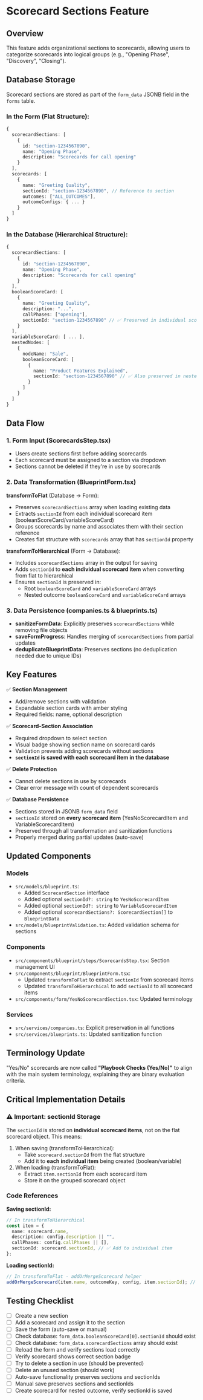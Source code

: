 # Scorecard Sections Feature

## Overview

This feature adds organizational sections to scorecards, allowing users to categorize scorecards into logical groups (e.g., "Opening Phase", "Discovery", "Closing").

## Database Storage

Scorecard sections are stored as part of the `form_data` JSONB field in the `forms` table.

### In the Form (Flat Structure):

```typescript
{
  scorecardSections: [
    {
      id: "section-1234567890",
      name: "Opening Phase",
      description: "Scorecards for call opening"
    }
  ],
  scorecards: [
    {
      name: "Greeting Quality",
      sectionId: "section-1234567890", // Reference to section
      outcomes: ["ALL_OUTCOMES"],
      outcomeConfigs: { ... }
    }
  ]
}
```

### In the Database (Hierarchical Structure):

```typescript
{
  scorecardSections: [
    {
      id: "section-1234567890",
      name: "Opening Phase",
      description: "Scorecards for call opening"
    }
  ],
  booleanScoreCard: [
    {
      name: "Greeting Quality",
      description: "...",
      callPhases: ["opening"],
      sectionId: "section-1234567890" // ✅ Preserved in individual scorecard items
    }
  ],
  variableScoreCard: [ ... ],
  nestedNodes: [
    {
      nodeName: "Sale",
      booleanScoreCard: [
        {
          name: "Product Features Explained",
          sectionId: "section-1234567890" // ✅ Also preserved in nested outcomes
        }
      ]
    }
  ]
}
```

## Data Flow

### 1. Form Input (ScorecardsStep.tsx)

- Users create sections first before adding scorecards
- Each scorecard must be assigned to a section via dropdown
- Sections cannot be deleted if they're in use by scorecards

### 2. Data Transformation (BlueprintForm.tsx)

**transformToFlat** (Database → Form):

- Preserves `scorecardSections` array when loading existing data
- Extracts `sectionId` from each individual scorecard item (booleanScoreCard/variableScoreCard)
- Groups scorecards by name and associates them with their section reference
- Creates flat structure with `scorecards` array that has `sectionId` property

**transformToHierarchical** (Form → Database):

- Includes `scorecardSections` array in the output for saving
- Adds `sectionId` to **each individual scorecard item** when converting from flat to hierarchical
- Ensures `sectionId` is preserved in:
  - Root `booleanScoreCard` and `variableScoreCard` arrays
  - Nested outcome `booleanScoreCard` and `variableScoreCard` arrays

### 3. Data Persistence (companies.ts & blueprints.ts)

- **sanitizeFormData**: Explicitly preserves `scorecardSections` while removing file objects
- **saveFormProgress**: Handles merging of `scorecardSections` from partial updates
- **deduplicateBlueprintData**: Preserves sections (no deduplication needed due to unique IDs)

## Key Features

✅ **Section Management**

- Add/remove sections with validation
- Expandable section cards with amber styling
- Required fields: name, optional description

✅ **Scorecard-Section Association**

- Required dropdown to select section
- Visual badge showing section name on scorecard cards
- Validation prevents adding scorecards without sections
- **`sectionId` is saved with each scorecard item in the database**

✅ **Delete Protection**

- Cannot delete sections in use by scorecards
- Clear error message with count of dependent scorecards

✅ **Database Persistence**

- Sections stored in JSONB `form_data` field
- `sectionId` stored on **every scorecard item** (YesNoScorecardItem and VariableScorecardItem)
- Preserved through all transformation and sanitization functions
- Properly merged during partial updates (auto-save)

## Updated Components

### Models

- `src/models/blueprint.ts`:
  - Added `ScorecardSection` interface
  - Added optional `sectionId?: string` to `YesNoScorecardItem`
  - Added optional `sectionId?: string` to `VariableScorecardItem`
  - Added optional `scorecardSections?: ScorecardSection[]` to `BlueprintData`
- `src/models/blueprintValidation.ts`: Added validation schema for sections

### Components

- `src/components/blueprint/steps/ScorecardsStep.tsx`: Section management UI
- `src/components/blueprint/BlueprintForm.tsx`:
  - Updated `transformToFlat` to extract `sectionId` from scorecard items
  - Updated `transformToHierarchical` to add `sectionId` to all scorecard items
- `src/components/form/YesNoScorecardSection.tsx`: Updated terminology

### Services

- `src/services/companies.ts`: Explicit preservation in all functions
- `src/services/blueprints.ts`: Updated sanitization function

## Terminology Update

"Yes/No" scorecards are now called **"Playbook Checks (Yes/No)"** to align with the main system terminology, explaining they are binary evaluation criteria.

## Critical Implementation Details

### ⚠️ Important: sectionId Storage

The `sectionId` is stored on **individual scorecard items**, not on the flat scorecard object. This means:

1. When saving (transformToHierarchical):
   - Take `scorecard.sectionId` from the flat structure
   - Add it to **each individual item** being created (boolean/variable)
2. When loading (transformToFlat):
   - Extract `item.sectionId` from each scorecard item
   - Store it on the grouped scorecard object

### Code References

**Saving sectionId:**

```typescript
// In transformToHierarchical
const item = {
  name: scorecard.name,
  description: config.description || "",
  callPhases: config.callPhases || [],
  sectionId: scorecard.sectionId, // ✅ Add to individual item
};
```

**Loading sectionId:**

```typescript
// In transformToFlat - addOrMergeScorecard helper
addOrMergeScorecard(item.name, outcomeKey, config, item.sectionId); // ✅ Pass sectionId
```

## Testing Checklist

- [ ] Create a new section
- [ ] Add a scorecard and assign it to the section
- [ ] Save the form (auto-save or manual)
- [ ] Check database: `form_data.booleanScoreCard[0].sectionId` should exist
- [ ] Check database: `form_data.scorecardSections` array should exist
- [ ] Reload the form and verify sections load correctly
- [ ] Verify scorecard shows correct section badge
- [ ] Try to delete a section in use (should be prevented)
- [ ] Delete an unused section (should work)
- [ ] Auto-save functionality preserves sections and sectionIds
- [ ] Manual save preserves sections and sectionIds
- [ ] Create scorecard for nested outcome, verify sectionId is saved
